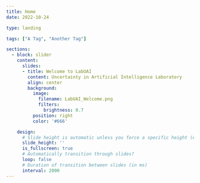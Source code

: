 ```yaml
---
title: Home
date: 2022-10-24

type: landing

tags: ["A Tag", "Another Tag"]

sections:
  - block: slider
    content:
      slides:
      - title: Welcome to LabUAI
        content: Uncertainty in Artificial Intelligence Laboratory
        align: center
        background:
          image:
            filename: LabUAI_Welcome.png
            filters:
              brightness: 0.7
          position: right
          color: '#666'

    design:
      # Slide height is automatic unless you force a specific height (e.g. '400px')
      slide_height: ''
      is_fullscreen: true
      # Automatically transition through slides?
      loop: false
      # Duration of transition between slides (in ms)
      interval: 2000
---
```

